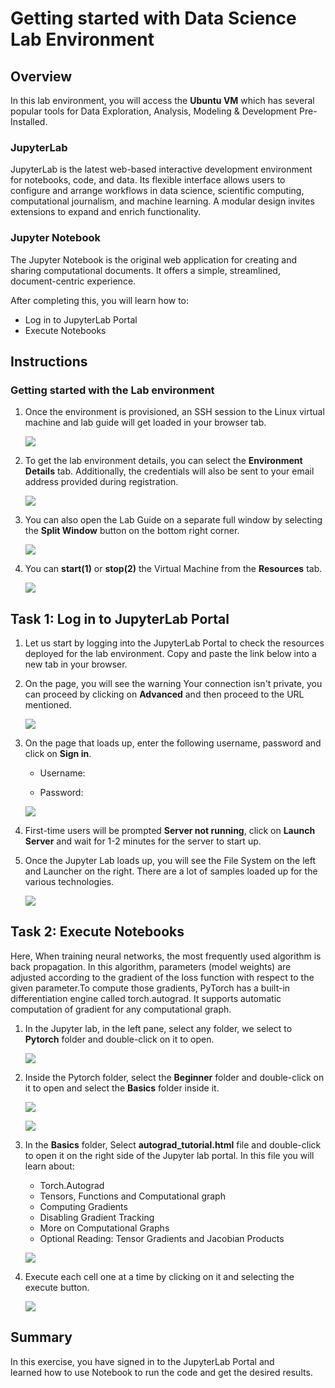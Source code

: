 # Getting started with Data Science Lab Environment


## Overview

In this lab environment, you will access the **Ubuntu VM** which has several popular tools for Data Exploration, Analysis, Modeling & Development Pre-Installed.

### JupyterLab
JupyterLab is the latest web-based interactive development environment for notebooks, code, and data. Its flexible interface allows users to configure and arrange workflows in data science, scientific computing, computational journalism, and machine learning. A modular design invites extensions to expand and enrich functionality.

### Jupyter Notebook
The Jupyter Notebook is the original web application for creating and sharing computational documents. It offers a simple, streamlined, document-centric experience.

After completing this, you will learn how to:

- Log in to JupyterLab Portal
- Execute Notebooks

## Instructions

### Getting started with the Lab environment

1. Once the environment is provisioned, an SSH session to the Linux virtual machine and lab guide will get loaded in your browser tab. 
   
   ![](../images/vmandguidelinux.png)

2. To get the lab environment details, you can select the **Environment Details** tab. Additionally, the credentials will also be sent to your email address provided during registration.

   ![](../images/envdetailslinux.png)
   
3. You can also open the Lab Guide on a separate full window by selecting the **Split Window** button on the bottom right corner.

   ![](../images/splitwindowlinux.png)

4. You can **start(1)** or **stop(2)** the Virtual Machine from the **Resources** tab.

   ![](../images/resourcestablinux.png)
   
   
## Task 1: Log in to JupyterLab Portal

1. Let us start by logging into the JupyterLab Portal to check the resources deployed for the lab environment. Copy and paste the link below into a new tab in your browser.

   <inject key="Jupyter Lab Environment" enableCopy="true" />

1. On the page, you will see the warning Your connection isn't private, you can proceed by clicking on **Advanced** and then proceed to the URL mentioned.

   ![](../images/url.png)

1. On the page that loads up, enter the following username, password and click on **Sign in**. 

   * Username: <inject key="Jupyter Lab Username"></inject>

   * Password: <inject key="Jupyter Lab Password"></inject>

   ![](../images/signin.png)

1. First-time users will be prompted **Server not running**, click on **Launch Server** and wait for 1-2 minutes for the server to start up.

1. Once the Jupyter Lab loads up, you will see the File System on the left and Launcher on the right. There are a lot of samples loaded up for the various technologies.

   ![](../images/jupyterlab-browserlinux.png)

## Task 2: Execute Notebooks

Here, When training neural networks, the most frequently used algorithm is back propagation. In this algorithm, parameters (model weights) are adjusted according to the gradient of the loss function with respect to the given parameter.To compute those gradients, PyTorch has a built-in differentiation engine called torch.autograd. It supports automatic computation of gradient for any computational graph. 

1. In the Jupyter lab, in the left pane, select any folder, we select to **Pytorch** folder and double-click on it to open.

   ![](../images/pytorch.png)

1. Inside the Pytorch folder, select the **Beginner** folder and double-click on it to open and select the **Basics** folder inside it.

   ![](../images/beginnerfolder.png)
   
   ![](../images/basicfolder.png)

1. In the **Basics** folder, Select **autograd_tutorial.html** file and double-click to open it on the right side of the Jupyter lab portal. In this file you will learn about:
   - Torch.Autograd
   - Tensors, Functions and Computational graph
   - Computing Gradients
   - Disabling Gradient Tracking
   - More on Computational Graphs
   - Optional Reading: Tensor Gradients and Jacobian Products

   ![](../images/auto.png)

1. Execute each cell one at a time by clicking on it and selecting the execute button.

   ![](../images/execute.png)

## Summary

In this exercise, you have signed in to the JupyterLab Portal and learned how to use Notebook to run the code and get the desired results.
